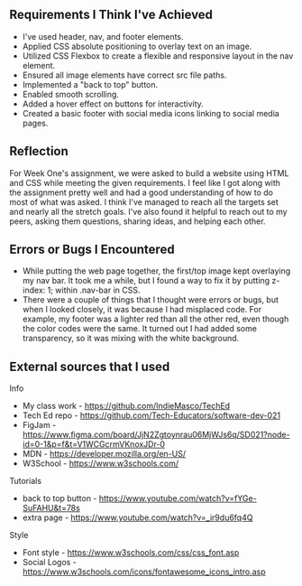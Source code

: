 ## Requirements I Think I've Achieved

- I've used header, nav, and footer elements.
- Applied CSS absolute positioning to overlay text on an image.
- Utilized CSS Flexbox to create a flexible and responsive layout in the nav element.
- Ensured all image elements have correct src file paths.
- Implemented a "back to top" button.
- Enabled smooth scrolling.
- Added a hover effect on buttons for interactivity.
- Created a basic footer with social media icons linking to social media pages.

## Reflection

For Week One's assignment, we were asked to build a website using HTML and CSS while meeting the given requirements. I feel like I got along with the assignment pretty well and had a good understanding of how to do most of what was asked. I think I've managed to reach all the targets set and nearly all the stretch goals. I've also found it helpful to reach out to my peers, asking them questions, sharing ideas, and helping each other.

## Errors or Bugs I Encountered

- While putting the web page together, the first/top image kept overlaying my nav bar. It took me a while, but I found a way to fix it by putting z-index: 1; within .nav-bar in CSS.
- There were a couple of things that I thought were errors or bugs, but when I looked closely, it was because I had misplaced code. For example, my footer was a lighter red than all the other red, even though the color codes were the same. It turned out I had added some transparency, so it was mixing with the white background.

## External sources that I used

Info

- My class work - https://github.com/IndieMasco/TechEd
- Tech Ed repo - https://github.com/Tech-Educators/software-dev-021
- FigJam - https://www.figma.com/board/JjN2Zgtoynrau06MjWJs6q/SD021?node-id=0-1&p=f&t=V1WCGcrmVKnoxJDr-0
- MDN - https://developer.mozilla.org/en-US/
- W3School - https://www.w3schools.com/

Tutorials

- back to top button - https://www.youtube.com/watch?v=fYGe-SuFAHU&t=78s
- extra page - https://www.youtube.com/watch?v=_ir9du6fq4Q

Style

- Font style - https://www.w3schools.com/css/css_font.asp
- Social Logos - https://www.w3schools.com/icons/fontawesome_icons_intro.asp
